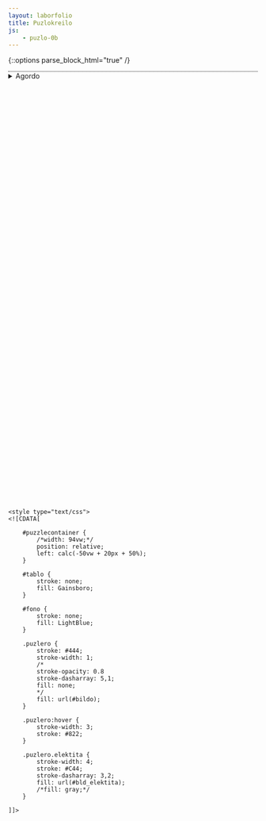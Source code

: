 ```yaml
---
layout: laborfolio
title: Puzlokreilo
js:
    - puzlo-0b
---
```


<!-- 

- travidebligi la fonon per masko: https://developer.mozilla.org/en-US/docs/Web/SVG/Element/mask 
- montri fonon kiel bildo/ornamo: https://developer.mozilla.org/en-US/docs/Web/SVG/Element/pattern
                                https://vanseodesign.com/web-design/svg-pattern-attributes/
-->

<script type="text/javascript">
    // adaptita el https://gist.github.com/Draradech/35d36347312ca6d0887aa7d55f366e30

    function save(filename, data)
    {
        var blob = new Blob([data], {type: "text/csv"});
        if (window.navigator.msSaveOrOpenBlob)
        {
            window.navigator.msSaveBlob(blob, filename);
        }
        else
        {
            var elem = window.document.createElement('a');
            elem.href = window.URL.createObjectURL(blob);
            elem.download = filename;        
            document.body.appendChild(elem);
            elem.click();        
            document.body.removeChild(elem);
        }
    }

    var seed = 1;
    
    // konciza aliro de elemento per @id
    function $(id) { return document.getElementById(id); }

    // aktualigo de la kontrolelementoj
    function updateseed()     { $("_seed").value =    $("seed").value;          update(); }
    function updatetabsize()  { $("_tabsize").value = $("tabsize").value + "%"; update(); }
    function updatejitter()   { $("_jitter").value =  $("jitter").value + "%";  update(); }
    function update_seed() { 
        var val = parseFloat($("_seed").value);    
        if (!isNaN(val)) { 
            $("seed").value = val;
        }    
        updateseed(); 
    }
    function update_tabsize() { 
        var val = parseFloat($("_tabsize").value); 
        if (!isNaN(val)) { 
            $("tabsize").value = val; 
        } 
        updatetabsize(); 
    }
    function update_jitter()  { 
        var val = parseFloat($("_jitter").value);  
        if (!isNaN(val)) { 
            $("jitter").value = val; 
        }  
        updatejitter(); 
    }
    
    // generilo-parametroj / -funkcioj $

    // variabloj estas difinitaj antaŭe en generate(9 resp. parse_input()
    /*
      tabsize = langetograndeco (tabsize)
      jitter = varieco (jitter)
      xn = # pecoj horizontale
      yn = # pecoj vertikale
    */
    //var a, b, c, d, e, t, j, flip, xi, yi, xn, yn, vertical, offset, width, height, radius;
    
    function parse_input()
    {
        seed = parseInt($("seed").value);
        tabsize = parseFloat($("tabsize").value);
        jitter = parseFloat($("jitter").value);
        xn = parseInt($("xn").value);
        yn = parseInt($("yn").value);
    }

    function parse_urlparams() {
        const params = new URLSearchParams(window.location.search);
        let update = false;

        function param(name) {
            const val = params.get(name); 
            if (val) { $(name).value = val;
                update = true;
            }
        }

        for (let name of ["xn","yn","seed","tabsize","jitter","bgimg","width","height","radius"])
            param(name);

        return update;
    }

    function update() {
        width = parseInt($("width").value);
        height = parseInt($("height").value);
        radius = parseFloat($("radius").value);
        var ratio = 1.0 * width / height;
        if (ratio > 1.5)
        {
            radius = radius * 900 / width;
            width = 900;
            height = width / ratio;
        } else {
            radius = radius * 600 / height;
            height = 600;
            width = height * ratio;
        }
        offset = 5.5;

        parse_input();

        const svgpuzlo = new SVGPuzlo("puzzlecontainer",
            xn,yn,width,height,offset,radius,tabsize);
        svgpuzlo.kreu($("bgimg").value,seed,jitter);
    }

/*
    // helpfunkcioj
    function metu(kampo,valoro) {
        document.getElementById(kampo).textContent = valoro;
    }

    function valoro(kampo) {
        return parseInt(document.getElementById(kampo).value,10);
    }
    */

    window.onload = () => {
        // preparu semon
        $('seed').value = Math.random() * 10000; 
        updateseed();
        if (parse_urlparams()) {
            update()
        }
    }

</script>


{::options parse_block_html="true" /}

<details style="border-top: 1px dotted black">
  <summary markdown="span">Agordo</summary>

   <table>
      <tr>
         <td>Semo:</td>
         <td><input id="_seed" type="text" value="0" onchange="update_seed()"/></td>
         <td><input id="seed" type="range" value="0" min="0" max="9999" step="1" onchange="updateseed()"/></td>
      </tr>
      <tr>
         <td>Langograndeco:</td>
         <td><input id="_tabsize" type="text" value="20%" onchange="update_tabsize()"/></td>
         <td><input id="tabsize" type="range" value="20" min="10" max="30" step="0.1" onchange="updatetabsize()"/></td>
      </tr>
      <tr>
         <td>Varieco:</td>
         <td><input id="_jitter" type="text" value="4%" onchange="update_jitter()"/></td>
         <td><input id="jitter" type="range" value="4" min="0" max="13" step="0.1" onchange="updatejitter()"/></td>
      </tr>
      <tr>
         <td>Angulradiuso:</td>
         <td><input id="radius" type="text" value="2.0" size="4" onchange="update()"/></td>
         <td></td>
      </tr>
      <tr>
         <td>Pecoj:</td>
         <td><input id="xn" type="text" value="6" size="4" onchange="update()"/> x <input id="yn" type="text" value="4"  size="4" onchange="update()"/></td>
         <td></td>
      </tr>
      <tr>
         <td>Formato:</td>
         <td><input id="width" type="text" value="300" size="4" onchange="update()"/> x <input id="height" type="text" value="200"  size="4" onchange="update()"/></td>
      </tr>
      <tr>
        <td>Fonbildo:</td>
        <td><input id="bgimg" type="text" value="https://upload.wikimedia.org/wikipedia/commons/thumb/2/27/Nitrogen_Cycle-eo.svg/1024px-Nitrogen_Cycle-eo.svg.png" onchange="update()"/></td>
        <!--  <td><button onclick="generate()">Elŝuto de SVG</button></td> -->
      </tr>
   </table>
</details>


  <svg width="500" height="500" version="1.1">
    <use xlink:href="#s-1-1" class="puzlero" transform="translate(-100 -100)"></use>
  </svg>

<svg id="puzzlecontainer"
 version="1.1" 
    id="puzzlecontainer"
    xmlns="http://www.w3.org/2000/svg" 
    xmlns:xlink="http://www.w3.org/1999/xlink" 
    width="600" height="400" 
    viewBox="0 0 1350 900">        
     
    <style type="text/css">
    <![CDATA[

        #puzzlecontainer {
            /*width: 94vw;*/
            position: relative;
            left: calc(-50vw + 20px + 50%);
        }

        #tablo {
            stroke: none;
            fill: Gainsboro;
        }

        #fono {
            stroke: none;
            fill: LightBlue;
        }

        .puzlero {
            stroke: #444;
            stroke-width: 1;
            /*            
            stroke-opacity: 0.8
            stroke-dasharray: 5,1;
            fill: none; 
            */
            fill: url(#bildo);
        }

        .puzlero:hover {
            stroke-width: 3;
            stroke: #822;
        }

        .puzlero.elektita {
            stroke-width: 4;
            stroke: #C44;
            stroke-dasharray: 3,2;
            fill: url(#bld_elektita);
            /*fill: gray;*/
        }

    ]]>
  </style>   

  <g id="puzleroj">
  
  </g>
</svg>
